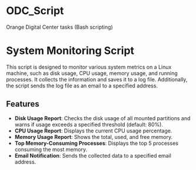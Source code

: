 # ODC_Script
Orange Digital Center tasks (Bash scripting) 

# System Monitoring Script

This script is designed to monitor various system metrics on a Linux machine, such as disk usage, CPU usage, memory usage, and running processes. It collects the information and saves it to a log file. Additionally, the script sends the log file as an email to a specified address.

## Features

- **Disk Usage Report**: Checks the disk usage of all mounted partitions and warns if usage exceeds a specified threshold (default: 80%).
- **CPU Usage Report**: Displays the current CPU usage percentage.
- **Memory Usage Report**: Shows the total, used, and free memory.
- **Top Memory-Consuming Processes**: Displays the top 5 processes consuming the most memory.
- **Email Notification**: Sends the collected data to a specified email address.
